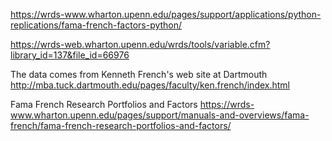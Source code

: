 https://wrds-www.wharton.upenn.edu/pages/support/applications/python-replications/fama-french-factors-python/

https://wrds-web.wharton.upenn.edu/wrds/tools/variable.cfm?library_id=137&file_id=66976

The data comes from Kenneth French's web site at Dartmouth
http://mba.tuck.dartmouth.edu/pages/faculty/ken.french/index.html

Fama French Research Portfolios and Factors
https://wrds-www.wharton.upenn.edu/pages/support/manuals-and-overviews/fama-french/fama-french-research-portfolios-and-factors/
